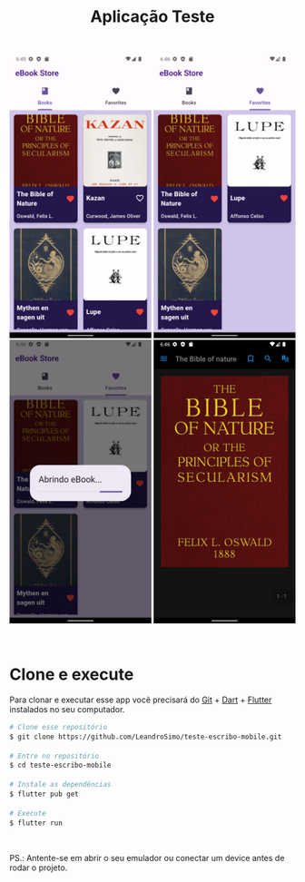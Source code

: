 <h1 align="center">
Aplicação Teste
</h1>

<br>

<p align="center">
  <img alt="App screen" src="assets/Screenshot_1701467135.png" width="250px">
  <img alt="App screen" src="assets/Screenshot_1701467162.png" width="250px"><br>
  <img alt="App screen" src="assets/Screenshot_1701467167.png" width="250px">
  <img alt="App screen" src="assets/Screenshot_1701467177.png" width="250px">
</p>

<br>

# Clone e execute

Para clonar e executar esse app você precisará do [Git][git] + [Dart][dart] + [Flutter][flutter] instalados no seu computador.

```bash
# Clone esse repositório
$ git clone https://github.com/LeandroSimo/teste-escribo-mobile.git

# Entre no repositório
$ cd teste-escribo-mobile

# Instale as dependências
$ flutter pub get

# Execute
$ flutter run

```

<br>

PS.: Antente-se em abrir o seu emulador ou conectar um device antes de rodar o projeto.

[api]: https://reqres.in/
[git]: https://git-scm.com
[flutter]: https://flutter.dev/
[dart]: https://dart.dev/
